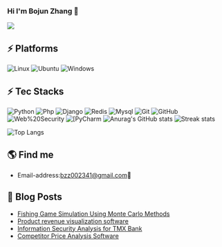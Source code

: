### Hi I'm Bojun Zhang 👋

![](./profile-3d-contrib/profile-night-rainbow.svg)
## ⚡ Platforms
![Linux](https://img.shields.io/badge/Linux-FCC624?style=for-the-badge&logo=linux&logoColor=black)
![Ubuntu](https://img.shields.io/badge/Ubuntu-E95420?style=for-the-badge&logo=ubuntu&logoColor=white)
![Windows](https://img.shields.io/badge/Windows-0078D6?style=for-the-badge&logo=windows&logoColor=white)

## ⚡ Tec Stacks

![Python](https://img.shields.io/badge/-Python-green?style=flat-square&logo=Python)
![Php](https://img.shields.io/badge/-Php-%23E44D27?style=flat-square&logo=Php&logoColor=ffffff)
![Django](https://img.shields.io/badge/-Django-E34A86?style=flat-square&logo=Django)
![Redis](https://img.shields.io/badge/-Redis-pink?style=flat-square&logo=Redis)
![Mysql](https://img.shields.io/badge/Mysql-yellow?style=flat-square&logo=Mysql)
![Git](https://img.shields.io/badge/-Git-black?style=flat-square&logo=git)
![GitHub](https://img.shields.io/badge/-GitHub-181717?style=flat-square&logo=github)
![Web%20Security](https://img.shields.io/badge/-Web%20Security-FCA121?style=flat-square&logo=Web%20Security)
<img alt="[PyCharm" src="https://img.shields.io/badge/-PyCharm-%23007ACC?style=flat-square&logo=Pycharm" />
![Anurag's GitHub stats](https://github-readme-stats-git-masterrstaa-rickstaa.vercel.app/api?username=bojunz&theme=cobalt2&show_icons=true&card_width=495px)
![Streak stats](https://github-readme-streak-stats.herokuapp.com/?user=bojunz&show_icons=true&theme=tokyonight)  

![Top Langs](https://github-readme-stats.vercel.app/api/top-langs/?username=bojunz&layout=compact&theme=tokyonight)


## 🌎 Find me  
- Email-address:<a href="mailto:bzz002341@gmail.com">bzz002341@gmail.com</a>:e-mail:  
## 🚀 Blog Posts
<!-- BLOG-POST-LIST:START -->
- [Fishing Game Simulation Using Monte Carlo Methods](https://github.com/bojunz/Fishing-Game-Simulation)
- [Product revenue visualization software](https://github.com/bojunz/Pandas_GUI)
- [Information Security Analysis for TMX Bank](https://github.com/bojunz/TMX_Bank)
- [Competitor Price Analysis Software](https://github.com/bojunz/Scrapy_GUI)
<!-- BLOG-POST-LIST:END -->

